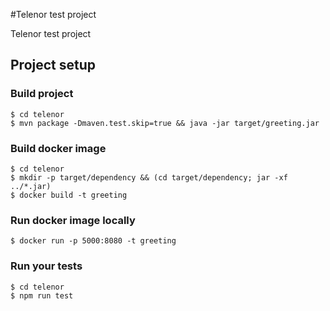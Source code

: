 #Telenor test project

Telenor test project

## Project setup

### Build project

```
$ cd telenor
$ mvn package -Dmaven.test.skip=true && java -jar target/greeting.jar
```

### Build docker image

```
$ cd telenor
$ mkdir -p target/dependency && (cd target/dependency; jar -xf ../*.jar)
$ docker build -t greeting 
```

### Run docker image locally

```
$ docker run -p 5000:8080 -t greeting
```

### Run your tests

```
$ cd telenor
$ npm run test
```